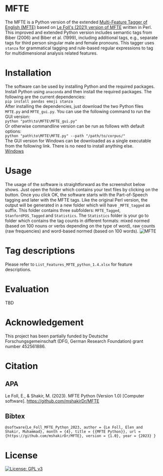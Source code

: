 # MFTE
The MFTE is a Python version of the extended [Multi-Feature Tagger of English (MFTE)](https://github.com/mshakirDr/MultiFeatureTaggerEnglish) based on [Le Foll's (2021) version of MFTE](https://github.com/elenlefoll/MultiFeatureTaggerEnglish) written in Perl. This improved and extended Python version includes semantic tags from Biber (2006) and Biber et al. (1999), including additional tags, e.g., separate tags for third person singular male and female pronouns. This tagger uses `stanza` for grammatical tagging and rule-based regular expressions to tag for multidimensional analysis related features.

# Installation
The software can be used by installing Python and the required packages. Install Python using `anaconda` and then install the required packages. The following are the current dependencies:\
`pip install pandas emoji stanza`\
After installing the dependencies, just download the two Python files `MFTE.py` and `MFTE_gui.py`. You can use the following command to run the GUI version:\
`python "path\to\MFTE\MFTE_gui.py"`\
Or otherwise commandline version can be run as follows with default options:\
`python "path\to\MFTE\MFTE.py" --path "/path/to/corpus/"`\
The GUI version for Windows can be downloaded as a single executable from the following link. There is no need to install anything else.\
[Windows](https://1drv.ms/u/s!AtH0zVEfO5lsgsKxOz4cKq3lOhqIvE8?e=zCOvhq)

# Usage
The usage of the software is straightforward as the screenshot below shows. Just open the folder which contains your text files by clicking on the button. Once you click OK, the software starts with the Part-of-Speech tagging and later with the MFTE tags. Like the original Perl version, the output will be generated in a new folder which will have `_MFTE_tagged` as suffix. This folder contains three subfolders: `MFTE_Tagged`, `StanfordPOS_Tagged` and `Statistics`. The `Statistics` folder is your go to folder which contains the tag counts in different formats: mixed normed (based on 100 nouns or verbs depending on the type of word), raw counts (raw frequencies) and word-based normed (based on 100 words).
![MFTE](https://user-images.githubusercontent.com/46898829/227144641-008478b3-2933-44fb-8e54-b3d848106996.png)

# Tag descriptions
Please refer to `List_Features_MFTE_python_1.4.xlsx` for feature descriptions.

# Evaluation
TBD

# Acknowledgement
This project has been partially funded by Deutsche Forschungsgemeinschaft (DFG, German Research Foundation) grant number 452561886.

# Citation

## APA
Le Foll, E., & Shakir, M. (2023). MFTE Python (Version 1.0) [Computer software]. https://github.com/mshakirDr/MFTE

## Bibtex

`@software{Le_Foll_MFTE_Python_2023,
author = {Le Foll, Elen and Shakir, Muhammad},
month = {4},
title = {{MFTE Python}},
url = {https://github.com/mshakirDr/MFTE},
version = {1.0},
year = {2023}
}`
# License
[![License: GPL v3](https://img.shields.io/badge/License-GPLv3-blue.svg)](https://www.gnu.org/licenses/gpl-3.0)
